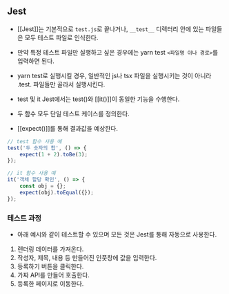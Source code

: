

## Jest

- [[Jest]]는 기본적으로 `test.js`로 끝나거나, `__test__` 디렉터리 안에 있는 파일들은 모두 테스트 파일로 인식한다.

- 만약 특정 테스트 파일만 실행하고 싶은 경우에는 yarn test `<파일명 이나 경로>`를 입력하면 된다.
- yarn test로 실행시킬 경우, 일반적인 js나 tsx 파일을 실행시키는 것이 아니라 .test. 파일들만 골라서 실행시킨다.

- test 및 it Jest에서는 test()와 [[it()]]이 동일한 기능을 수행한다. 
- 두 함수 모두 단일 테스트 케이스를 정의한다.

- [[expect()]]를 통해 결과값을 예상한다.

```jsx
// test 함수 사용 예
test('두 숫자의 합', () => {
	expect(1 + 2).toBe(3);
});

// it 함수 사용 예
it('객체 할당 확인', () => {
	const obj = {};
	expect(obj).toEqual({});
});
```

### 테스트 과정

- 아래 예시와 같이 테스트할 수 있으며 모든 것은 Jest를 통해 자동으로 사용한다.

1. 렌더링 데이터를 가져온다.
2. 작성자, 제목, 내용 등 만들어진 인풋창에 값을 입력한다.
3. 등록하기 버튼을 클릭한다.
4. 가짜 API를 만들어 호출한다.
5. 등록한 페이지로 이동한다.


